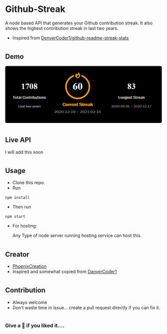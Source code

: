 # Github-Streak

A node based API that generates your Github contribution streak. It also shows the highest contribution streak in last two years.

- Inspired from [DenverCoder1/github-readme-streak-stats](https://github.com/DenverCoder1/github-readme-streak-stats)

#

## Demo

<img src="/Images/Demo.png">

#

## Live API

I will add this soon

#

## Usage

- Clone this repo.
- Run

```
npm install
```

- Then run

```
npm start
```

- For hosting:

  Any Type of node server running hosting service can host this.

#

## Creator

- [PhoenixCreation](https://github.com/PhoenixCreation)
- Inspired and somewhat copied from [DanverCoder1](https://github.com/DenverCoder1)

#

## Contribution

- Always welcome
- Don't waste time in issue... create a pull request directly if you can fix it.

#

### Give a 🌟 if you liked it....

#
